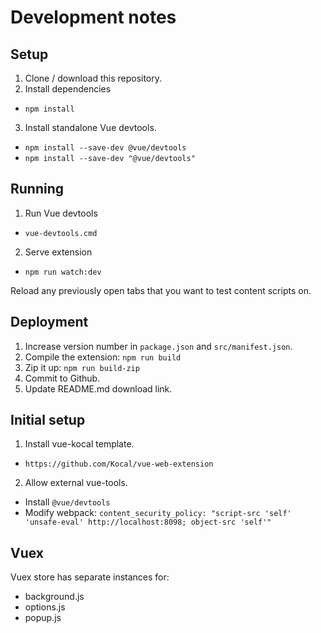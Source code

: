 # Development notes

## Setup

1. Clone / download this repository.
2. Install dependencies

- `npm install`

3. Install standalone Vue devtools.

- `npm install --save-dev @vue/devtools`
- `npm install --save-dev "@vue/devtools"`

## Running

1. Run Vue devtools

- `vue-devtools.cmd`

2. Serve extension

- `npm run watch:dev`

Reload any previously open tabs that you want to test content scripts on.

## Deployment

1. Increase version number in `package.json` and `src/manifest.json`.
2. Compile the extension: `npm run build`
3. Zip it up: `npm run build-zip`
4. Commit to Github.
5. Update README.md download link.

## Initial setup

1. Install vue-kocal template.

- `https://github.com/Kocal/vue-web-extension`

2. Allow external vue-tools.

- Install `@vue/devtools`
- Modify webpack: `content_security_policy: "script-src 'self' 'unsafe-eval' http://localhost:8098; object-src 'self'"`

## Vuex

Vuex store has separate instances for:

- background.js
- options.js
- popup.js
